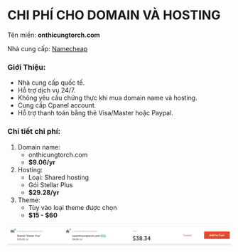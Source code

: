 # CHI PHÍ CHO DOMAIN VÀ HOSTING
Tên miền: **onthicungtorch.com**

Nhà cung cấp: [Namecheap](https://www.namecheap.com/)
### Giới Thiệu:
* Nhà cung cấp quốc tế. 
* Hỗ trợ dịch vụ 24/7.
* Không yêu cầu chứng thực khi mua domain name và hosting.
* Cung cấp Cpanel account.
* Hỗ trợ thanh toán bằng thẻ Visa/Master hoặc Paypal.
### Chi tiết chi phí:
1.	Domain name:
    * onthicungtorch.com
    * **$9.06/yr**
2.	Hosting:
    * Loại: Shared hosting
    * Gói Stellar Plus
    * **$29.28/yr**
3. Theme:
    * Tùy vào loại theme được chọn
    * **$15 - $60**
    
![cost1](Images/Cost.PNG)
